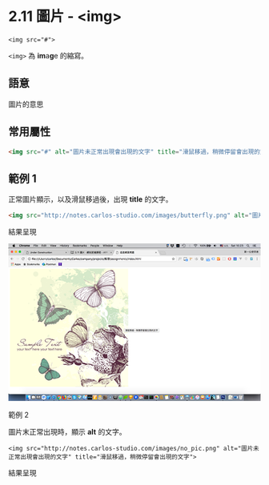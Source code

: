 # 2.11 圖片 - &lt;img&gt;

`<img src="#">`

`<img>` 為 **im**a**g**e 的縮寫。

## 語意

圖片的意思

## 常用屬性

```html
<img src="#" alt="圖片未正常出現會出現的文字" title="滑鼠移過，稍微停留會出現的文字">
```

## 範例 1

正常圖片顯示，以及滑鼠移過後，出現 **title** 的文字。

```html
<img src="http://notes.carlos-studio.com/images/butterfly.png" alt="圖片未正常出現會出現的文字" title="滑鼠移過，稍微停留會出現的文字">
```

結果呈現

![](/assets/圖片_title_示意.png)

範例 2

圖片末正常出現時，顯示 **alt** 的文字。

```
<img src="http://notes.carlos-studio.com/images/no_pic.png" alt="圖片未正常出現會出現的文字" title="滑鼠移過，稍微停留會出現的文字">
```

結果呈現



